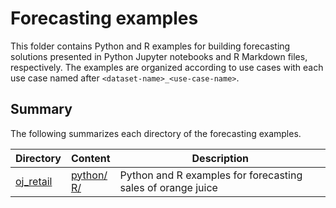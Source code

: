 # Forecasting examples

This folder contains Python and R examples for building forecasting solutions presented in Python Jupyter notebooks and R Markdown files, respectively. The examples are organized according to use cases with each use case named after `<dataset-name>_<use-case-name>`.


## Summary

The following summarizes each directory of the forecasting examples.

| Directory | Content | Description |
| --- | --- | --- |
| [oj_retail](./oj_data) | [python/](./oj_retail/python) <br> [R/](./oj_retail/R) | Python and R examples for forecasting sales of orange juice |


